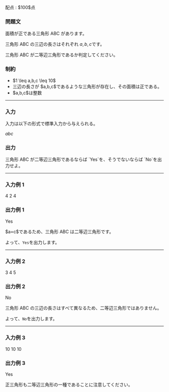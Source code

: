 
<div>

<span>

<span>

<p>
配点 : $100$点
</p>

<div>

<section>

### **問題文**

<p>
面積が正である三角形 ABC があります。

三角形 ABC の三辺の長さはそれぞれ $a,b,c$です。
</p>

<p>
三角形 ABC が二等辺三角形であるか判定してください。
</p>

</section>

</div>

<div>

<section>

### **制約**

<ul>

<li>
$1 \leq a,b,c \leq 10$
</li>

<li>
三辺の長さが $a,b,c$であるような三角形が存在し、その面積は正である。
</li>

<li>
$a,b,c$は整数
</li>

</ul>

</section>

</div>

---

<div>

<div>

<section>

### **入力**

<p>
入力は以下の形式で標準入力から与えられる。
</p>

<div>

$a$$b$$c$
</div>

</section>

</div>

<div>

<section>

### **出力**

<p>
三角形 ABC が二等辺三角形であるならば `Yes`を、そうでないならば `No`を出力せよ。 
</p>

</section>

</div>

</div>

---

<div>

<section>

### **入力例 1**

<div>

4 2 4

</div>

</section>

</div>

<div>

<section>

### **出力例 1**

<div>

Yes

</div>

<p>
$a=c$であるため、三角形 ABC は二等辺三角形です。

よって、`Yes`を出力します。
</p>

</section>

</div>

---

<div>

<section>

### **入力例 2**

<div>

3 4 5

</div>

</section>

</div>

<div>

<section>

### **出力例 2**

<div>

No

</div>

<p>
三角形 ABC の三辺の長さはすべて異なるため、二等辺三角形ではありません。

よって、`No`を出力します。
</p>

</section>

</div>

---

<div>

<section>

### **入力例 3**

<div>

10 10 10

</div>

</section>

</div>

<div>

<section>

### **出力例 3**

<div>

Yes

</div>

<p>
正三角形も二等辺三角形の一種であることに注意してください。
</p>

</section>

</div>

</span>

</span>

</div>
